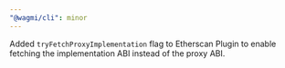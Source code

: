 ```yaml
---
"@wagmi/cli": minor
---
```


Added `tryFetchProxyImplementation` flag to Etherscan Plugin to enable fetching the implementation ABI instead of the proxy ABI.
